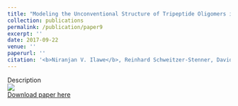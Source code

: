 ```yaml
---
title: "Modeling the Unconventional Structure of Tripeptide Oligomers in GAG Hydrogels"
collection: publications
permalink: /publication/paper9
excerpt: ''
date: 2017-09-22
venue: ''
paperurl: ''
citation: '<b>Niranjan V. Ilawe</b>, Reinhard Schweitzer-Stenner, David DiGuiseppi, and Bryan M. Wong (2017). &quot;Is a Cross-β-sheet Structure of Low Molecular Weight Peptides Necessary for the Formation of Fibrils and Peptide Hydrogels?.&quot; <i>submitted</i>. XX, XXXX.'
---
```

Description
<br/><img src='/images/paper9.gif'><br/>
[Download paper here](http://niranjan305.github.io/files/paper9.pdf)

